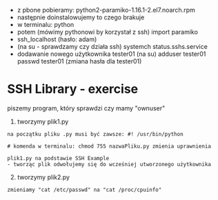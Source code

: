 - z pbone pobieramy: python2-paramiko-1.16.1-2.el7.noarch.rpm
- następnie doinstalowujemy to czego brakuje
- w terminalu:
    python
- potem (mówimy pythonowi by korzystał z ssh)
    import paramiko
- ssh_localhost (hasło: adam)
- (na su - sprawdzamy czy działa ssh) systemch status.sshs.service
- dodawanie nowego użytkownika tester01 (na su)
    adduser tester01
    passwd tester01 (zmiana hasła dla tester01)

# SSH Library - exercise
piszemy program, który sprawdzi czy mamy "ownuser"

  1. tworzymy plik1.py

    na początku pliku .py musi być zawsze: #! /usr/bin/python

    # komenda w terminalu: chmod 755 nazwaPliku.py zmienia uprawnienia

    plik1.py na podstawie SSH Example
    - tworząc plik odwołujemy się do wcześniej utworzonego użytkownika

  2. tworzymy plik2.py

    zmieniamy "cat /etc/passwd" na "cat /proc/cpuinfo"
